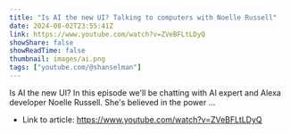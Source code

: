 ```yaml
---
title: "Is AI the new UI? Talking to computers with Noelle Russell"
date: 2024-08-02T23:55:41Z
link: https://www.youtube.com/watch?v=ZVeBFLtLDyQ
showShare: false
showReadTime: false
thumbnail: images/ai.png
tags: ["youtube.com/@shanselman"]
---
```

Is AI the new UI? In this episode we'll be chatting with AI expert and Alexa developer Noelle Russell. She's believed in the power ...

- Link to article: https://www.youtube.com/watch?v=ZVeBFLtLDyQ
